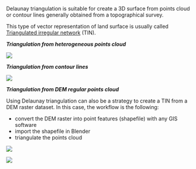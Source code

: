 Delaunay triangulation is suitable for create a 3D surface from points cloud or contour lines generally obtained from a topographical survey.

This type of vector representation of land surface is usually called [Triangulated irregular network](http://en.wikipedia.org/wiki/Triangulated_irregular_network) (TIN).

***Triangulation from heterogeneous points cloud***

![](https://raw.githubusercontent.com/wiki/domlysz/blenderGIS/Blender27x/images/delaunay_from_heterogeneous_points_cloud.jpg)

***Triangulation from contour lines***

![](https://raw.githubusercontent.com/wiki/domlysz/blenderGIS/Blender27x/images/delaunay_from_contours.jpg)

***Triangulation from DEM regular points cloud***

Using Delaunay triangulation can also be a strategy to create a TIN from a DEM raster dataset. In this case, the workflow is the following:
* convert the DEM raster into point features (shapefile) with any GIS software  
* import the shapefile in Blender
* triangulate the points cloud

![](https://raw.githubusercontent.com/wiki/domlysz/blenderGIS/Blender27x/images/shp_import_DEM_points_cloud.jpg)

![](https://raw.githubusercontent.com/wiki/domlysz/blenderGIS/Blender27x/images/delaunay_DEM_points_cloud.jpg)

